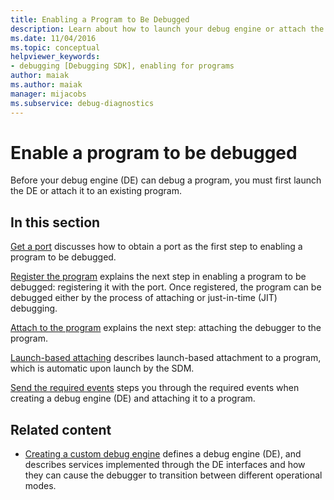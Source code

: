 ```yaml
---
title: Enabling a Program to Be Debugged
description: Learn about how to launch your debug engine or attach the debug engine to an existing program to debug a program.
ms.date: 11/04/2016
ms.topic: conceptual
helpviewer_keywords:
- debugging [Debugging SDK], enabling for programs
author: maiak
ms.author: maiak
manager: mijacobs
ms.subservice: debug-diagnostics
---
```

# Enable a program to be debugged

Before your debug engine (DE) can debug a program, you must first launch the DE or attach it to an existing program.

## In this section

[Get a port](../../extensibility/debugger/getting-a-port.md) discusses how to obtain a port as the first step to enabling a program to be debugged.

 [Register the program](../../extensibility/debugger/registering-the-program.md) explains the next step in enabling a program to be debugged: registering it with the port. Once registered, the program can be debugged either by the process of attaching or just-in-time (JIT) debugging.

 [Attach to the program](../../extensibility/debugger/attaching-to-the-program.md) explains the next step: attaching the debugger to the program.

 [Launch-based attaching](../../extensibility/debugger/launch-based-attachment.md) describes launch-based attachment to a program, which is automatic upon launch by the SDM.

 [Send the required events](../../extensibility/debugger/sending-the-required-events.md) steps you through the required events when creating a debug engine (DE) and attaching it to a program.

## Related content

- [Creating a custom debug engine](../../extensibility/debugger/creating-a-custom-debug-engine.md) defines a debug engine (DE), and describes services implemented through the DE interfaces and how they can cause the debugger to transition between different operational modes.
